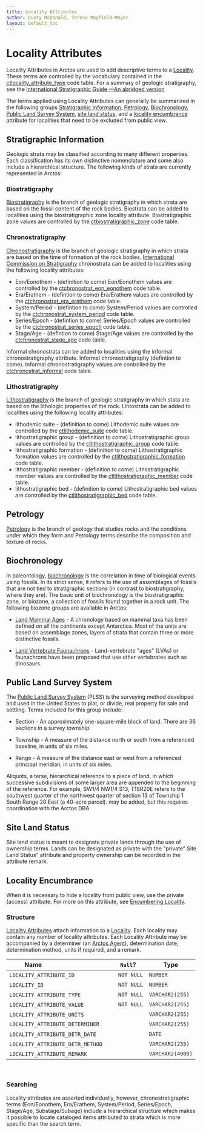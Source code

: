 ```yaml
---
title: Locality Attributes
author: Dusty McDonald, Teresa Mayfield-Meyer
layout: default_toc
---
```


# Locality Attributes

Locality Attributes in Arctos are used to add descriptive terms to a [Locality](http://handbook.arctosdb.org/documentation/locality.html). These terms are controlled by the vocabulary contained in the [ctlocality_attribute_type](https://arctos.database.museum/info/ctDocumentation.cfm?table=ctlocality_attribute_type) code table. For a summary of geologic stratigraphy, see the <a href="https://www.idigbio.org/wiki/images/7/7f/255-271_Murphy_.pdf">International Stratigraphic Guide —An abridged version</a>

The terms applied using Locality Attributes can generally be summarized in the following groups [Stratigraphic Information](#stratigraphi-information), [Petrology](#petrology), [Biochronology](#biochronology), [Public Land Survey System](#public-land-survey-system), [site land status](#site-land-status), and a [locality encumbrance](#locality-encumbrance) attribute for localities that need to be excluded from public view. 

## Stratigraphic Information

Geologic strata may be classified according to many different properties. Each classification has its own distinctive nomenclature and some also include a hierarchical structure. The following kinds of strata are currently represented in Arctos: 

### Biostratigraphy 
<a href="https://en.wikipedia.org/wiki/Biostratigraphy">Biostratigraphy</a> is the branch of geologic stratigraphy in which strata are based on the fossil content of the rock bodies.  Biostrata can be added to localities using the biostratigraphic zone locality attribute. Biostratigraphic zone values are controlled by the [ctbiostratigraphic_zone](https://arctos.database.museum/info/ctDocumentation.cfm?table=ctbiostratigraphic_zone) code table.

### Chronostratigraphy 
<a href="https://en.wikipedia.org/wiki/Chronostratigraphy">Chronostratigraphy</a> is the branch of geologic stratigraphy in which strata are based on the time of formation of the rock bodies. [International Commission on Stratigraphy](https://stratigraphy.org/timescale/) chronostrata can be added to localities using the following locality attributes: 

 - Eon/Eonothem - (definition to come) Eon/Eonothem values are controlled by the [ctchronostrat_eon_eonothem](https://arctos.database.museum/info/ctDocumentation.cfm?table=ctchronostrat_eon_eonothem) code table.
 - Era/Erathem - (defintion to come) Era/Erathem values are controlled by the [ctchronostrat_era_erathem](https://arctos.database.museum/info/ctDocumentation.cfm?table=ctchronostrat_era_erathem) code table.
 - System/Period - (defintion to come) System/Period values are controlled by the [ctchronostrat_system_period](https://arctos.database.museum/info/ctDocumentation.cfm?table=ctchronostrat_system_period) code table.
 - Series/Epoch - (defintion to come) Series/Epoch values are controlled by the [ctchronostrat_series_epoch](https://arctos.database.museum/info/ctDocumentation.cfm?table=ctchronostrat_series_epoch) code table.
 - Stage/Age - (defintion to come) Stage/Age values are controlled by the [ctchronostrat_stage_age](https://arctos.database.museum/info/ctDocumentation.cfm?table=ctchronostrat_stage_age) code table. 

Informal chronostrata can be added to localities using the informal chronostratigraphy attribute. Informal chronostratigraphy (defintion to come). Informal chronostratigraphy values are controlled by the [ctchronostrat_informal](https://arctos.database.museum/info/ctDocumentation.cfm?table=ctchronostrat_informal) code table. 

### Lithostratigraphy 
<a href="https://en.wikipedia.org/wiki/Lithostratigraphy">Lithostratigraphy</a> is the branch of geologic stratigraphy in which stata are based on the lithologic properties of the rock. Lihtostrata can be added to localities using the following locality attributes: 

 - lithodemic suite - (definition to come) Lithodemic suite values are controlled by the [ctlithodemic_suite](https://arctos.database.museum/info/ctDocumentation.cfm?table=ctlithodemic_suite) code table.
 - lithostratigraphic group - (definition to come) Lithostratigraphic group values are controlled by the [ctlithostratigraphic_group](https://arctos.database.museum/info/ctDocumentation.cfm?table=ctlithostratigraphic_group) code table.
 - lithostratigraphic formation - (definition to come) Lithostratigraphic formation values are controlled by the [ctlithostratigraphic_formation](https://arctos.database.museum/info/ctDocumentation.cfm?table=ctlithostratigraphic_formation) code table.
 - lithostratigraphic member - (definition to come) Lithostratigraphic member values are controlled by the [ctlithostratigraphic_member](https://arctos.database.museum/info/ctDocumentation.cfm?table=ctlithostratigraphic_member) code table.
 - lithostratigraphic bed - (definition to come) Lithostratigraphic bed values are controlled by the [ctlithostratigraphic_bed](https://arctos.database.museum/info/ctDocumentation.cfm?table=ctlithostratigraphic_bed) code table.  

## Petrology

<a href="https://en.wikipedia.org/wiki/Petrology">Petrology</a> is the branch of geology that studies rocks and the conditions under which they form and Petrology terms describe the composition and texture of rocks. 

## Biochronology

In paleontology, <a href="https://en.wikipedia.org/wiki/Biochronology">biochronology</a> is the correlation in time of biological events using fossils. In its strict sense, it refers to the use of assemblages of fossils that are not tied to stratigraphic sections (in contrast to biostratigraphy, where they are). The basic unit of biochronology is the biostratigraphic zone, or biozone, a collection of fossils found together in a rock unit. The following biozone groups are available in Arctos:

 - <a href="https://en.wikipedia.org/wiki/Biochronology#Land_mammal_ages">Land Mammal Ages</a> - A chronology based on mammal taxa has been defined on all the continents except Antarctica. Most of the units are based on assemblage zones, layers of strata that contain three or more distinctive fossils.
 
 - <a href="https://en.wikipedia.org/wiki/Biochronology#Land-vertebrate_ages">Land Vertebrate Faunachrons</a> - Land-vertebrate "ages" (LVAs) or faunachrons have been proposed that use other vertebrates such as dinosaurs. 

## Public Land Survey System

The <a href="https://en.wikipedia.org/wiki/Public_Land_Survey_System">Public Land Survey System</a> (PLSS) is the surveying method developed and used in the United States to plat, or divide, real property for sale and settling. Terms included for this group include:

 - Section - An approximately one-square-mile block of land. There are 36 sections in a survey township. 
 
 - Township - A measure of the distance north or south from a referenced baseline, in units of six miles. 
 
 - Range - A measure of the distance east or west from a referenced principal meridian, in units of six miles. 
 
Aliquots, a terse, hierarchical reference to a piece of land, in which successive subdivisions of some larger area are appended to the beginning of the reference. For example, SW1/4 NW1/4 S13, T1SR20E refers to the southwest quarter of the northwest quarter of section 13 of Township 1 South Range 20 East (a 40-acre parcel). may be added, but this requires coordination with the Arctos DBA. 

## Site Land Status

Site land status is meant to designate private lands through the use of ownership terms. Lands can be designated as private with the "private" Site Land Status" attribute and property ownership can be recorded in the attribute remark. 

## Locality Encumbrance

When it is necessary to hide a locality from public view, use the private (access) attribute. For more on this attribute, see [Encumbering Locality](http://handbook.arctosdb.org/how_to/How-to-Encumber-Locality.html#encumbering-locality).

### Structure

[Locality Attributes](https://arctos.database.museum/info/ctDocumentation.cfm?table=ctlocality_attribute_type) attach information to a [Locality](http://handbook.arctosdb.org/documentation/locality.html). Each locality may contain any number of locality attributes. Each Locality Attribute may be accompanied by a determiner (an [Arctos Agent](http://handbook.arctosdb.org/documentation/agent.html)), determination date, determination method, units if required, and a remark. 

|Name                                  |`Null`?    |Type|
|--------------------------------------|-----------|----|
|`LOCALITY_ATTRIBUTE_ID`               |`NOT NULL` |`NUMBER`|
|`LOCALITY_ID`                         |`NOT NULL` |`NUMBER`|
|`LOCALITY_ATTRIBUTE_TYPE`             |`NOT NULL` |`VARCHAR2(255)`|
|`LOCALITY_ATTRIBUTE_VALUE`            |`NOT NULL` |`VARCHAR2(255)`|
|`LOCALITY_ATTRIBUTE_UNITS`            |           |`VARCHAR2(255)`|
|`LOCALITY_ATTRIBUTE_DETERMINER`       |           |`VARCHAR2(255)`|
|`LOCALITY_ATTRIBUTE_DETR_DATE`        |           |`DATE`|
|`LOCALITY_ATTRIBUTE_DETR_METHOD`      |           |`VARCHAR2(255)`|
|`LOCALITY_ATTRIBUTE_REMARK`           |           |`VARCHAR2(4000)`|
 

### Searching

Locality attributes are asserted individually, however, chronostratigraphic terms (Eon/Eonothem, Era/Erathem, System/Period, Series/Epoch, Stage/Age, Substage/Subage) include a hierarchical structure which makes it possible to locate cataloged items attributed to strata which is more specific than the search term.
